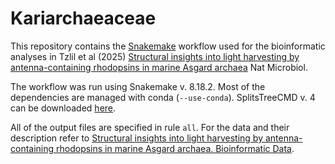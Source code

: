 # Kariarchaeaceae

This repository contains the [Snakemake](https://snakemake.readthedocs.io/) workflow used for the bioinformatic analyses in Tzlil et al (2025) [Structural insights into light harvesting by antenna-containing rhodopsins in marine Asgard archaea](http://doi.org/10.1038/s41564-025-02016-5) Nat Microbiol.

The workflow was run using Snakemake v. 8.18.2. Most of the dependencies are managed with conda (`--use-conda`). SplitsTreeCMD v. 4 can be downloaded [here](https://software-ab.cs.uni-tuebingen.de/download/splitstree4/welcome.html).

All of the output files are specified in rule `all`. For the data and their description refer to [Structural insights into light harvesting by antenna-containing rhodopsins in marine Asgard archaea. Bioinformatic Data](https://doi.org/10.6084/m9.figshare.26906593).
